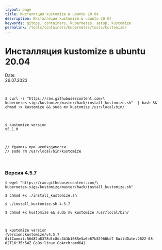 ```yaml
---
layout: page
title: Инсталляция kustomize в ubuntu 20.04
description: Инсталляция kustomize в ubuntu 20.04
keywords: gitops, containers, kubernetes, setup, kustomize
permalink: /tools/containers/kubernetes/tools/kustomize/
---
```


# Инсталляция kustomize в ubuntu 20.04

Date:  
26.07.2023

<br/>

```
$ curl -s "https://raw.githubusercontent.com/\
kubernetes-sigs/kustomize/master/hack/install_kustomize.sh"  | bash && chmod +x kustomize && sudo mv kustomize /usr/local/bin/
```

<br/>

```
$ kustomize version
v5.1.0
```

<br/>

```
// Удалить при необходимости
// sudo rm /usr/local/bin/kustomize
```

<br/>

### Версия 4.5.7

```
$ wget "https://raw.githubusercontent.com/\
kubernetes-sigs/kustomize/master/hack/install_kustomize.sh"

$ chmod +x ./install_kustomize.sh

$ ./install_kustomize.sh 4.5.7

$ chmod +x kustomize && sudo mv kustomize /usr/local/bin/
```

<br/>

```
$ kustomize version
{Version:kustomize/v4.5.7 GitCommit:56d82a8378dfc8dc3b3b1085e5a6e67b82966bd7 BuildDate:2022-08-02T16:35:54Z GoOs:linux GoArch:amd64}
```
